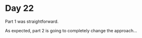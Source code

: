 # Day 22
Part 1 was straightforward.

As expected, part 2 is going to completely change the approach...